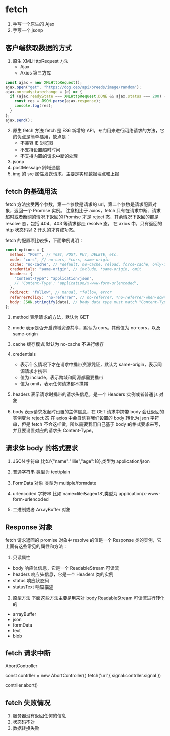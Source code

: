 # fetch

1. 手写一个原生的 Ajax
2. 手写一个 jsonp

## 客户端获取数据的方式

1. 原生 XMLHttpRequest 方法
   - Ajax
   - Axios 第三方库

```ts
const ajax = new XMLHttpRequest();
ajax.open("get", "https://dog.ceo/api/breeds/image/random");
ajax.onreadystatechange = (e) => {
  if (ajax.readyState === XMLHttpRequest.DONE && ajax.status === 200) {
    const res = JSON.parse(ajax.response);
    console.log(res);
  }
};
ajax.send();
```

2. 原生 fetch 方法
   fetch 是 ES6 新增的 API，专门用来进行网络请求的方法，它的优点是简单易用，缺点是：
   - 不兼容 IE 浏览器
   - 不支持设置超时时间
   - 不支持内置的请求中断的处理
3. jsonp
4. postMessage 跨域通信
5. img 的 src 属性发送请求，主要是实现数据埋点和上报

## fetch 的基础用法

fetch 方法接受两个参数，第一个参数是请求的 url，第二个参数是请求配置对象，返回一个 Promise 实例。
注意相比于 axios，fetch 只有在请求中断、请求超时或者断网的情况下返回的 Promise 才是 reject 态，其余情况下返回的都是 resolve 态，包括 404、403 等请求都走 resolve 态。
在 axios 中，只有返回的 http 状态码以 2 开头的才算成功态。

fetch 的配置项比较多，下面举例说明：

```js
const options = {
  method: "POST", // *GET, POST, PUT, DELETE, etc.
  mode: "cors", // no-cors, *cors, same-origin
  cache: "no-cache", // *default, no-cache, reload, force-cache, only-if-cached
  credentials: "same-origin", // include, *same-origin, omit
  headers: {
    "Content-Type": "application/json",
    // 'Content-Type': 'application/x-www-form-urlencoded',
  },
  redirect: "follow", // manual, *follow, error
  referrerPolicy: "no-referrer", // no-referrer, *no-referrer-when-downgrade, origin, origin-when-cross-origin, same-origin, strict-origin, strict-origin-when-cross-origin, unsafe-url
  body: JSON.stringify(data), // body data type must match "Content-Type" header
};
```

1. method
   表示请求的方法，默认为 GET

2. mode
   表示是否开启跨域资源共享，默认为 cors。其他值为 no-cors，以及 same-origin

3. cache
   缓存模式 默认为 no-cache 不进行缓存

4. credentials

   - 表示什么情况下才在请求中携带资源凭证，默认为 same-origin，表示同源请求才携带
   - 值为 include，表示跨域和同源都需要携带
   - 值为 omit，表示任何请求都不携带

5. headers
   表示请求时携带的请求头信息，是一个 Headers 实例或者普通 js 对象

6. body
   表示请求发起时设置的主体信息，在 GET 请求中携带 body 会让返回的实例变为 reject 态
   在 axios 中会自动将我们设置的 body 转化为 json 字符串，但是 fetch 不会这样做，所以需要我们自己基于 body 的格式要求来写，并且要设置对应的请求头 Content-Type。

## 请求体 body 的格式要求

1. JSON 字符串
   比如'{"name":"lilie","age":18},类型为 application/json

2. 普通字符串 类型为 text/plain
3. FormData 对象 类型为 multiple/formdate
4. urlencoded 字符串
   比如'name=lilei&age=18',类型为 application/x-www-form-urlencoded
5. 二进制或者 ArrayBuffer 对象

## Response 对象

fetch 请求返回的 promise 对象中 resolve 的值是一个 Response 类的实例，它上面有这些常见的属性和方法：

1. 只读属性

- body 响应体信息，它是一个 ReadableStream 可读流
- headers 响应头信息，它是一个 Headers 类的实例
- status 响应状态码
- statusText 响应描述

2. 原型方法
   下面这些方法主要是用来对 body ReadableStream 可读流进行转化的

- arrayBuffer
- json
- formData
- text
- blob

## fetch 请求中断

AbortController

const contrller = new AbortController()
fetch('url',{
signal:contrller.signal
})

contrller.abort()

## fetch 失败情况

1. 服务器没有返回任何的信息
2. 状态码不对
3. 数据转换失败
